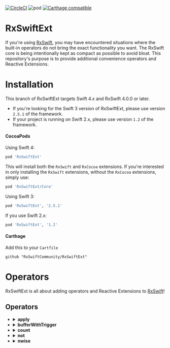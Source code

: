 [![CircleCI](https://img.shields.io/circleci/project/github/RxSwiftCommunity/RxSwiftExt/master.svg)](https://circleci.com/gh/RxSwiftCommunity/RxSwiftExt/tree/master)
![pod](https://img.shields.io/cocoapods/v/RxSwiftExt.svg)
[![Carthage compatible](https://img.shields.io/badge/Carthage-compatible-4BC51D.svg?style=flat)](https://github.com/Carthage/Carthage)

RxSwiftExt
===========

If you're using [RxSwift](https://github.com/ReactiveX/RxSwift), you may have encountered situations where the built-in operators do not bring the exact functionality you want. The RxSwift core is being intentionally kept as compact as possible to avoid bloat. This repository's purpose is to provide additional convenience operators and Reactive Extensions.

Installation
===========

This branch of RxSwiftExt targets Swift 4.x and RxSwift 4.0.0 or later.

* If you're looking for the Swift 3 version of RxSwiftExt, please use version `2.5.1` of the framework.
* If your project is running on Swift 2.x, please use version `1.2` of the framework.

#### CocoaPods

Using Swift 4:

```ruby
pod 'RxSwiftExt'
```

This will install both the `RxSwift` and `RxCocoa` extensions.
If you're interested in only installing the `RxSwift` extensions, without the `RxCocoa` extensions, simply use:

```ruby
pod 'RxSwiftExt/Core'
```

Using Swift 3:

```ruby
pod 'RxSwiftExt', '2.5.1'
```

If you use Swift 2.x:

```ruby
pod 'RxSwiftExt', '1.2'
```

#### Carthage

Add this to your `Cartfile`

```
github "RxSwiftCommunity/RxSwiftExt"
```

Operators
===========

RxSwiftExt is all about adding operators and Reactive Extensions to [RxSwift](https://github.com/ReactiveX/RxSwift)!

## Operators

<ul>
<li>
<details>
<summary><strong>apply</strong></summary>

 The `apply` operator takes a transformation function `(Observable) -> Observable` and applies it to the stream. The purpose of this operator is to provide syntactic sugar for applying multiple operators to the stream, while preserving the chaining operator structure of Rx.<br />

```swift
    return input
        .map { $0 + 1 }
        .map { "The next number is \($0)" }
}

let numbers1 = Observable.from([1, 2, 3])
let numbers2 = Observable.from([100, 101, 102])
let number3 = Single.just(1)
let number4 = Single.just(100)

print("apply() calls the transform function on the Observable sequence: ")

let transformed1 = numbers1.apply(addOne)
let transformed2 = numbers2.apply(addOne)
let transformed3 = number3.apply(addOne)
let transformed4 = number4.apply(addOne)

transformed1.subscribe(onNext: { result in
    print(result)
})

transformed2.subscribe(onNext: { result in
    print(result)
})

transformed3.subscribe(onSuccess: { result in
    print(result)
})

transformed4.subscribe(onSuccess: { result in
    print(result)
})
```
</details>
</li>

<li>
<details>
<summary><strong>bufferWithTrigger</strong></summary>
 Collects the elements of the source observable, and emits them as an array when the trigger emits.<br />

```swift
let observable = Observable<Int>.interval(1, scheduler: MainScheduler.instance)

let signalAtThreeSeconds = Observable<Int>.timer(3, scheduler: MainScheduler.instance).map { _ in () }
let signalAtFiveSeconds = Observable<Int>.timer(5, scheduler: MainScheduler.instance).map { _ in () }
let trigger = Observable.of(signalAtThreeSeconds, signalAtFiveSeconds).merge()

observable.bufferWithTrigger(trigger).debug("buffer").subscribe()
```
</details>
</li>

<li>
<details>
<summary><strong>count</strong></summary>
 Count the number of items emitted by an Observable<br /> - seealso: [count operator on reactivex.io](http://reactivex.io/documentation/operators/count.html)
 - parameter predicate: predicate determines what elements to be counted.

 - returns: An Observable sequence containing a value that represents how many elements in the specified observable sequence satisfy a condition if provided, else the count of items.



```swift
        print ($0)
    })
```
</details>
</li>

<li>
<details>
<summary><strong>not</strong></summary>
 The `not` operator applies a the boolean not (!) to a `Bool`<br />

```swift

_ = Observable.just(false)
    .not()
	.subscribe(onNext: { result in
        assert(result)
		print("Success! result = \(result)")
    })
```
</details>
</li>

<li>
<details>
<summary><strong>nwise</strong></summary>
 The `nwise` operator groups elements emitted by an Observable into arrays, where each array consists of N consecutive items; similar to a sliding window.<br />

```swift
let input = [1, 2, 3, 4, 5, 6]

print("Input:", input)
print("Output:")

Observable.from(input)
    .pairwise()
    .subscribe(onNext: { result in
        print(result)
    })
```
</details>
</li>
</ul>